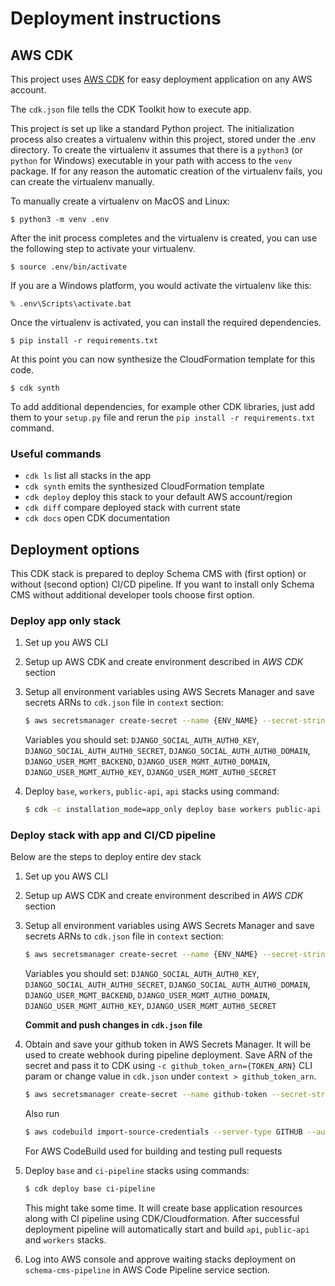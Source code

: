 
# Deployment instructions

## AWS CDK

This project uses [AWS CDK](https://docs.aws.amazon.com/cdk/latest/guide/home.html) for easy deployment application
on any AWS account.

The `cdk.json` file tells the CDK Toolkit how to execute app.

This project is set up like a standard Python project.  The initialization
process also creates a virtualenv within this project, stored under the .env
directory.  To create the virtualenv it assumes that there is a `python3`
(or `python` for Windows) executable in your path with access to the `venv`
package. If for any reason the automatic creation of the virtualenv fails,
you can create the virtualenv manually.

To manually create a virtualenv on MacOS and Linux:

```
$ python3 -m venv .env
```

After the init process completes and the virtualenv is created, you can use the following
step to activate your virtualenv.

```
$ source .env/bin/activate
```

If you are a Windows platform, you would activate the virtualenv like this:

```
% .env\Scripts\activate.bat
```

Once the virtualenv is activated, you can install the required dependencies.

```
$ pip install -r requirements.txt
```

At this point you can now synthesize the CloudFormation template for this code.

```
$ cdk synth
```

To add additional dependencies, for example other CDK libraries, just add
them to your `setup.py` file and rerun the `pip install -r requirements.txt`
command.

### Useful commands

 * `cdk ls`          list all stacks in the app
 * `cdk synth`       emits the synthesized CloudFormation template
 * `cdk deploy`      deploy this stack to your default AWS account/region
 * `cdk diff`        compare deployed stack with current state
 * `cdk docs`        open CDK documentation


## Deployment options

This CDK stack is prepared to deploy Schema CMS with (first option) or without (second option) CI/CD pipeline.
If you want to install only Schema CMS without additional developer tools choose first option.

### Deploy app only stack

1. Set up you AWS CLI
2. Setup up AWS CDK and create environment described in *AWS CDK* section
3. Setup all environment variables using AWS Secrets Manager and save secrets ARNs to `cdk.json` file in `context`
section:
    ```bash
   $ aws secretsmanager create-secret --name {ENV_NAME} --secret-string {VALUE}
    ```
   Variables you should set:
    `DJANGO_SOCIAL_AUTH_AUTH0_KEY`,
    `DJANGO_SOCIAL_AUTH_AUTH0_SECRET`,
    `DJANGO_SOCIAL_AUTH_AUTH0_DOMAIN`,
    `DJANGO_USER_MGMT_BACKEND`,
    `DJANGO_USER_MGMT_AUTH0_DOMAIN`,
    `DJANGO_USER_MGMT_AUTH0_KEY`,
    `DJANGO_USER_MGMT_AUTH0_SECRET`

4. Deploy `base`, `workers`, `public-api`, `api` stacks using command:
    ```bash
    $ cdk -c installation_mode=app_only deploy base workers public-api api
    ```

### Deploy stack with app and CI/CD pipeline

Below are the steps to deploy entire dev stack

1. Set up you AWS CLI
2. Setup up AWS CDK and create environment described in *AWS CDK* section
3. Setup all environment variables using AWS Secrets Manager and save secrets ARNs to `cdk.json` file in `context`
section:
    ```bash
   $ aws secretsmanager create-secret --name {ENV_NAME} --secret-string {VALUE}
    ```
   Variables you should set:
    `DJANGO_SOCIAL_AUTH_AUTH0_KEY`,
    `DJANGO_SOCIAL_AUTH_AUTH0_SECRET`,
    `DJANGO_SOCIAL_AUTH_AUTH0_DOMAIN`,
    `DJANGO_USER_MGMT_BACKEND`,
    `DJANGO_USER_MGMT_AUTH0_DOMAIN`,
    `DJANGO_USER_MGMT_AUTH0_KEY`,
    `DJANGO_USER_MGMT_AUTH0_SECRET`

    **Commit and push changes in `cdk.json` file**

4. Obtain and save your github token in AWS Secrets Manager. It will be used to create webhook during pipeline
deployment. Save ARN of the secret and pass it to CDK using `-c github_token_arn={TOKEN_ARN}` CLI param or change value in `cdk.json` under
`context > github_token_arn`.
    ```bash
   $ aws secretsmanager create-secret --name github-token --secret-string {TOKEN}
    ```
   Also run
   ```bash
   $ aws codebuild import-source-credentials --server-type GITHUB --auth-type PERSONAL_ACCESS_TOKEN --token {TOKEN}
   ```
   For AWS CodeBuild used for building and testing pull requests
5. Deploy `base` and `ci-pipeline` stacks using commands:
    ```bash
    $ cdk deploy base ci-pipeline
    ```
    This might take some time. It will create base application resources along with CI pipeline using CDK/Cloudformation.
    After successful deployment pipeline will automatically start and build `api`, `public-api` and `workers` stacks.
6. Log into AWS console and approve waiting stacks deployment on `schema-cms-pipeline` in AWS Code Pipeline service 
section.  
